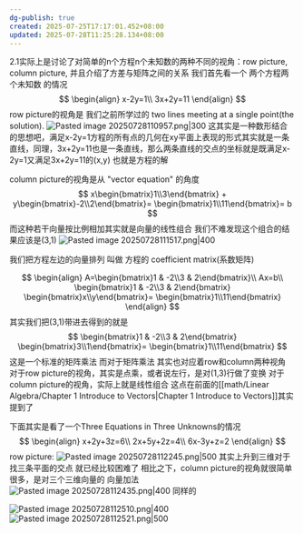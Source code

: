 ```yaml
---
dg-publish: true
created: 2025-07-25T17:17:01.452+08:00
updated: 2025-07-28T11:25:28.134+08:00
---
```

2.1实际上是讨论了对简单的n个方程n个未知数的两种不同的视角：row picture, column picture, 并且介绍了方差与矩阵之间的关系
我们首先看一个 两个方程两个未知数 的情况
$$
\begin{align}
x-2y=1\\
3x+2y=11
\end{align}
$$
row picture的视角是 我们之前所学过的 two lines meeting at a single point(the solution).
![Pasted image 20250728110957.png|300](/img/user/accessory/Pasted%20image%2020250728110957.png)
这其实是一种数形结合的思想吧，满足x-2y=1方程的所有点的几何在xy平面上表现的形式其实就是一条直线，同理，3x+2y=11也是一条直线，那么两条直线的交点的坐标就是既满足x-2y=1又满足3x+2y=11的(x,y) 也就是方程的解

column picture的视角是从 "vector equation" 的角度
$$
x\begin{bmatrix}1\\3\end{bmatrix} + y\begin{bmatrix}-2\\2\end{bmatrix}=
\begin{bmatrix}1\\11\end{bmatrix}=
b
$$
而这种若干向量按比例相加其实就是向量的线性组合
我们不难发现这个组合的结果应该是(3,1)
![Pasted image 20250728111517.png|400](/img/user/accessory/Pasted%20image%2020250728111517.png)

我们把方程左边的向量排列 叫做 方程的 coefficient matrix(系数矩阵)

$$
\begin{align}
A=\begin{bmatrix}1 & -2\\3 & 2\end{bmatrix}\\
Ax=b\\
\begin{bmatrix}1 & -2\\3 & 2\end{bmatrix}
\begin{bmatrix}x\\y\end{bmatrix}=
\begin{bmatrix}1\\11\end{bmatrix}
\end{align}
$$
其实我们把(3,1)带进去得到的就是
$$
\begin{bmatrix}1 & -2\\3 & 2\end{bmatrix}
\begin{bmatrix}3\\1\end{bmatrix}=
\begin{bmatrix}1\\11\end{bmatrix}
$$
这是一个标准的矩阵乘法
而对于矩阵乘法 其实也对应着row和column两种视角
对于row picture的视角，其实是点乘，或者说左行，是对(1,3)行做了变换
对于column picture的视角，实际上就是线性组合
这点在前面的[[math/Linear Algebra/Chapter 1 Introduce to Vectors\|Chapter 1 Introduce to Vectors]]其实提到了

下面其实是看了一个Three Equations in Three Unknowns的情况
$$
\begin{align}
x+2y+3z=6\\
2x+5y+2z=4\\
6x-3y+z=2
\end{align}
$$
row picture:
![Pasted image 20250728112245.png|500](/img/user/accessory/Pasted%20image%2020250728112245.png)
其实上升到三维对于找三条平面的交点  就已经比较困难了
相比之下，column picture的视角就很简单很多，是对三个三维向量的 向量加法
![Pasted image 20250728112435.png|400](/img/user/accessory/Pasted%20image%2020250728112435.png)
同样的

![Pasted image 20250728112510.png|400](/img/user/accessory/Pasted%20image%2020250728112510.png)
![Pasted image 20250728112521.png|500](/img/user/accessory/Pasted%20image%2020250728112521.png)
